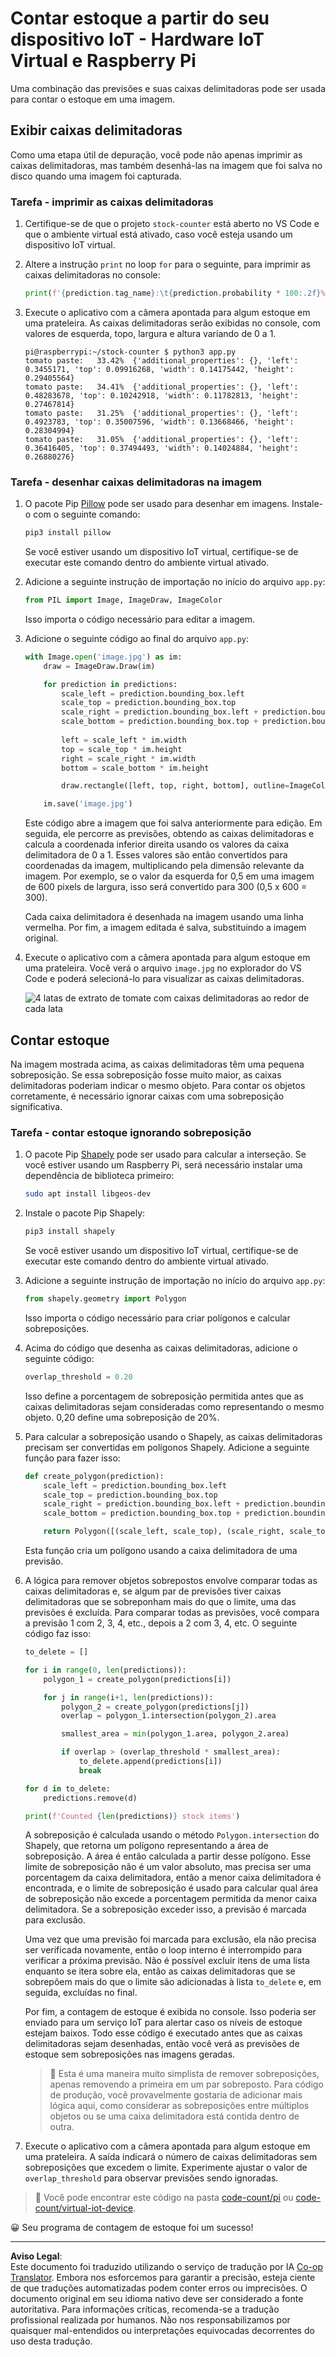 <!--
CO_OP_TRANSLATOR_METADATA:
{
  "original_hash": "9c4320311c0f2c1884a6a21265d98a51",
  "translation_date": "2025-08-28T03:49:49+00:00",
  "source_file": "5-retail/lessons/2-check-stock-device/single-board-computer-count-stock.md",
  "language_code": "br"
}
-->
# Contar estoque a partir do seu dispositivo IoT - Hardware IoT Virtual e Raspberry Pi

Uma combinação das previsões e suas caixas delimitadoras pode ser usada para contar o estoque em uma imagem.

## Exibir caixas delimitadoras

Como uma etapa útil de depuração, você pode não apenas imprimir as caixas delimitadoras, mas também desenhá-las na imagem que foi salva no disco quando uma imagem foi capturada.

### Tarefa - imprimir as caixas delimitadoras

1. Certifique-se de que o projeto `stock-counter` está aberto no VS Code e que o ambiente virtual está ativado, caso você esteja usando um dispositivo IoT virtual.

1. Altere a instrução `print` no loop `for` para o seguinte, para imprimir as caixas delimitadoras no console:

    ```python
    print(f'{prediction.tag_name}:\t{prediction.probability * 100:.2f}%\t{prediction.bounding_box}')
    ```

1. Execute o aplicativo com a câmera apontada para algum estoque em uma prateleira. As caixas delimitadoras serão exibidas no console, com valores de esquerda, topo, largura e altura variando de 0 a 1.

    ```output
    pi@raspberrypi:~/stock-counter $ python3 app.py 
    tomato paste:   33.42%  {'additional_properties': {}, 'left': 0.3455171, 'top': 0.09916268, 'width': 0.14175442, 'height': 0.29405564}
    tomato paste:   34.41%  {'additional_properties': {}, 'left': 0.48283678, 'top': 0.10242918, 'width': 0.11782813, 'height': 0.27467814}
    tomato paste:   31.25%  {'additional_properties': {}, 'left': 0.4923783, 'top': 0.35007596, 'width': 0.13668466, 'height': 0.28304994}
    tomato paste:   31.05%  {'additional_properties': {}, 'left': 0.36416405, 'top': 0.37494493, 'width': 0.14024884, 'height': 0.26880276}
    ```

### Tarefa - desenhar caixas delimitadoras na imagem

1. O pacote Pip [Pillow](https://pypi.org/project/Pillow/) pode ser usado para desenhar em imagens. Instale-o com o seguinte comando:

    ```sh
    pip3 install pillow
    ```

    Se você estiver usando um dispositivo IoT virtual, certifique-se de executar este comando dentro do ambiente virtual ativado.

1. Adicione a seguinte instrução de importação no início do arquivo `app.py`:

    ```python
    from PIL import Image, ImageDraw, ImageColor
    ```

    Isso importa o código necessário para editar a imagem.

1. Adicione o seguinte código ao final do arquivo `app.py`:

    ```python
    with Image.open('image.jpg') as im:
        draw = ImageDraw.Draw(im)
    
        for prediction in predictions:
            scale_left = prediction.bounding_box.left
            scale_top = prediction.bounding_box.top
            scale_right = prediction.bounding_box.left + prediction.bounding_box.width
            scale_bottom = prediction.bounding_box.top + prediction.bounding_box.height
            
            left = scale_left * im.width
            top = scale_top * im.height
            right = scale_right * im.width
            bottom = scale_bottom * im.height
    
            draw.rectangle([left, top, right, bottom], outline=ImageColor.getrgb('red'), width=2)
    
        im.save('image.jpg')
    ```

    Este código abre a imagem que foi salva anteriormente para edição. Em seguida, ele percorre as previsões, obtendo as caixas delimitadoras e calcula a coordenada inferior direita usando os valores da caixa delimitadora de 0 a 1. Esses valores são então convertidos para coordenadas da imagem, multiplicando pela dimensão relevante da imagem. Por exemplo, se o valor da esquerda for 0,5 em uma imagem de 600 pixels de largura, isso será convertido para 300 (0,5 x 600 = 300).

    Cada caixa delimitadora é desenhada na imagem usando uma linha vermelha. Por fim, a imagem editada é salva, substituindo a imagem original.

1. Execute o aplicativo com a câmera apontada para algum estoque em uma prateleira. Você verá o arquivo `image.jpg` no explorador do VS Code e poderá selecioná-lo para visualizar as caixas delimitadoras.

    ![4 latas de extrato de tomate com caixas delimitadoras ao redor de cada lata](../../../../../translated_images/rpi-stock-with-bounding-boxes.b5540e2ecb7cd49f1271828d3be412671d950e87625c5597ea97c90f11e01097.br.jpg)

## Contar estoque

Na imagem mostrada acima, as caixas delimitadoras têm uma pequena sobreposição. Se essa sobreposição fosse muito maior, as caixas delimitadoras poderiam indicar o mesmo objeto. Para contar os objetos corretamente, é necessário ignorar caixas com uma sobreposição significativa.

### Tarefa - contar estoque ignorando sobreposição

1. O pacote Pip [Shapely](https://pypi.org/project/Shapely/) pode ser usado para calcular a interseção. Se você estiver usando um Raspberry Pi, será necessário instalar uma dependência de biblioteca primeiro:

    ```sh
    sudo apt install libgeos-dev
    ```

1. Instale o pacote Pip Shapely:

    ```sh
    pip3 install shapely
    ```

    Se você estiver usando um dispositivo IoT virtual, certifique-se de executar este comando dentro do ambiente virtual ativado.

1. Adicione a seguinte instrução de importação no início do arquivo `app.py`:

    ```python
    from shapely.geometry import Polygon
    ```

    Isso importa o código necessário para criar polígonos e calcular sobreposições.

1. Acima do código que desenha as caixas delimitadoras, adicione o seguinte código:

    ```python
    overlap_threshold = 0.20
    ```

    Isso define a porcentagem de sobreposição permitida antes que as caixas delimitadoras sejam consideradas como representando o mesmo objeto. 0,20 define uma sobreposição de 20%.

1. Para calcular a sobreposição usando o Shapely, as caixas delimitadoras precisam ser convertidas em polígonos Shapely. Adicione a seguinte função para fazer isso:

    ```python
    def create_polygon(prediction):
        scale_left = prediction.bounding_box.left
        scale_top = prediction.bounding_box.top
        scale_right = prediction.bounding_box.left + prediction.bounding_box.width
        scale_bottom = prediction.bounding_box.top + prediction.bounding_box.height
    
        return Polygon([(scale_left, scale_top), (scale_right, scale_top), (scale_right, scale_bottom), (scale_left, scale_bottom)])
    ```

    Esta função cria um polígono usando a caixa delimitadora de uma previsão.

1. A lógica para remover objetos sobrepostos envolve comparar todas as caixas delimitadoras e, se algum par de previsões tiver caixas delimitadoras que se sobreponham mais do que o limite, uma das previsões é excluída. Para comparar todas as previsões, você compara a previsão 1 com 2, 3, 4, etc., depois a 2 com 3, 4, etc. O seguinte código faz isso:

    ```python
    to_delete = []

    for i in range(0, len(predictions)):
        polygon_1 = create_polygon(predictions[i])
    
        for j in range(i+1, len(predictions)):
            polygon_2 = create_polygon(predictions[j])
            overlap = polygon_1.intersection(polygon_2).area

            smallest_area = min(polygon_1.area, polygon_2.area)
    
            if overlap > (overlap_threshold * smallest_area):
                to_delete.append(predictions[i])
                break
    
    for d in to_delete:
        predictions.remove(d)

    print(f'Counted {len(predictions)} stock items')
    ```

    A sobreposição é calculada usando o método `Polygon.intersection` do Shapely, que retorna um polígono representando a área de sobreposição. A área é então calculada a partir desse polígono. Esse limite de sobreposição não é um valor absoluto, mas precisa ser uma porcentagem da caixa delimitadora, então a menor caixa delimitadora é encontrada, e o limite de sobreposição é usado para calcular qual área de sobreposição não excede a porcentagem permitida da menor caixa delimitadora. Se a sobreposição exceder isso, a previsão é marcada para exclusão.

    Uma vez que uma previsão foi marcada para exclusão, ela não precisa ser verificada novamente, então o loop interno é interrompido para verificar a próxima previsão. Não é possível excluir itens de uma lista enquanto se itera sobre ela, então as caixas delimitadoras que se sobrepõem mais do que o limite são adicionadas à lista `to_delete` e, em seguida, excluídas no final.

    Por fim, a contagem de estoque é exibida no console. Isso poderia ser enviado para um serviço IoT para alertar caso os níveis de estoque estejam baixos. Todo esse código é executado antes que as caixas delimitadoras sejam desenhadas, então você verá as previsões de estoque sem sobreposições nas imagens geradas.

    > 💁 Esta é uma maneira muito simplista de remover sobreposições, apenas removendo a primeira em um par sobreposto. Para código de produção, você provavelmente gostaria de adicionar mais lógica aqui, como considerar as sobreposições entre múltiplos objetos ou se uma caixa delimitadora está contida dentro de outra.

1. Execute o aplicativo com a câmera apontada para algum estoque em uma prateleira. A saída indicará o número de caixas delimitadoras sem sobreposições que excedem o limite. Experimente ajustar o valor de `overlap_threshold` para observar previsões sendo ignoradas.

> 💁 Você pode encontrar este código na pasta [code-count/pi](../../../../../5-retail/lessons/2-check-stock-device/code-count/pi) ou [code-count/virtual-iot-device](../../../../../5-retail/lessons/2-check-stock-device/code-count/virtual-iot-device).

😀 Seu programa de contagem de estoque foi um sucesso!

---

**Aviso Legal**:  
Este documento foi traduzido utilizando o serviço de tradução por IA [Co-op Translator](https://github.com/Azure/co-op-translator). Embora nos esforcemos para garantir a precisão, esteja ciente de que traduções automatizadas podem conter erros ou imprecisões. O documento original em seu idioma nativo deve ser considerado a fonte autoritativa. Para informações críticas, recomenda-se a tradução profissional realizada por humanos. Não nos responsabilizamos por quaisquer mal-entendidos ou interpretações equivocadas decorrentes do uso desta tradução.